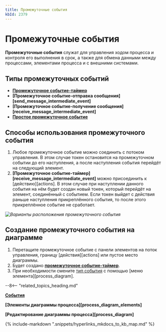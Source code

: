 ```yaml
---
title: Промежуточные события
kbId: 2379
---
```


# Промежуточные события

**Промежуточные события** служат для управления ходом процесса и контроля его выполнения в срок, а также для обмена данными между процессами, элементами процесса и с внешними системами.

## Типы промежуточных событий

- **[Промежуточное событие-таймер](https://kb.comindware.ru/article.php?id=2383)**
- **[Промежуточное событие-отправка сообщения][send_message_intermediate_event]**
- **[Промежуточное событие-получение сообщения][receive_message_intermediate_event]**
- **[Простое промежуточное событие](https://kb.comindware.ru/article.php?id=2380)**

## Способы использования промежуточного события

1. Любое промежуточное событие можно соединить с потоком управления. В этом случае токен остановится на промежуточном событии до его наступления, а после наступления события перейдёт на следующий элемент.
2. **[Промежуточное событие-таймер][receive_message_intermediate_event]** можно присоединить к [действию][actions]. В этом случае при наступлении данного события на нём будет создан новый токен, который перейдёт на элемент, соединённый с событием. Если токен выйдет с действия раньше наступления прикреплённого события, то после этого прикреплённое событие не сработает.

_![Варианты расположения промежуточного события](https://kb.comindware.ru/assets/intermediate_event_pacement_types.png)_

## Создание промежуточного события на диаграмме

1. Перетащите промежуточное событие с панели элементов на поток управления, границу [действия][actions] или пустое место диаграммы.
2. Будет создано **[промежуточное событие-таймер](https://kb.comindware.ru/article.php?id=2383)**.
3. При необходимости смените [тип события](#mcetoc_1h28fj8u80) с помощью [меню элемента][process_diagram].

--8<-- "related_topics_heading.md"

**[События](https://kb.comindware.ru/article.php?id=2374)**

**[Элементы диаграммы процесса][process_diagram_elements]**

**[Редактирование диаграммы процесса][process_diagram]**

{% include-markdown ".snippets/hyperlinks_mkdocs_to_kb_map.md" %}
